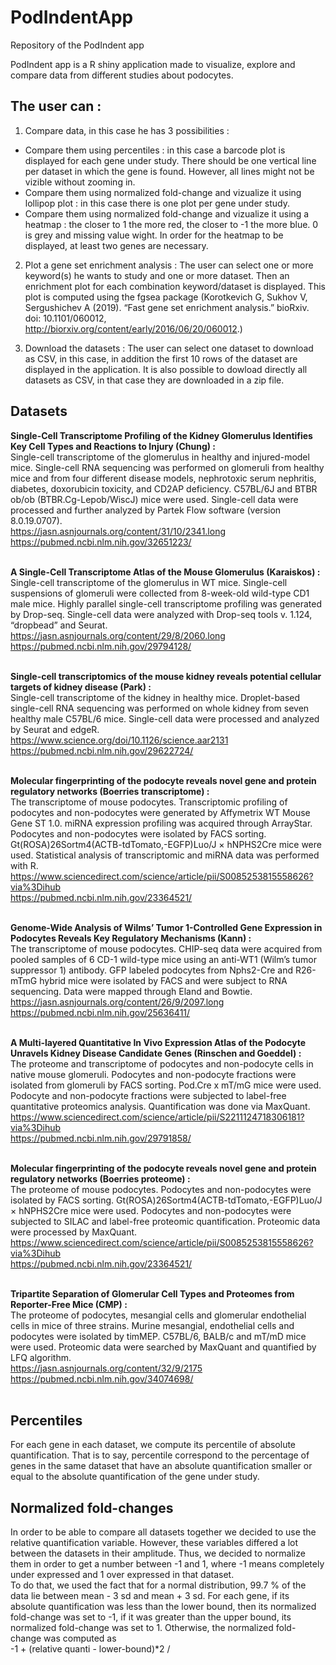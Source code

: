 # PodIndentApp
Repository of the PodIndent app

PodIndent app is a R shiny application made to visualize, explore and compare data from different studies about podocytes. <br>
## The user can :
1) Compare data, in this case he has 3 possibilities : 
  - Compare them using percentiles : in this case a barcode plot is displayed for each gene under study. There should be one vertical line per dataset in which the gene is found. However, all lines might not be vizible without zooming in.
  - Compare them using normalized fold-change and vizualize it using lollipop plot : in this case there is one plot per gene under study. 
  - Compare them using normalized fold-change and vizualize it using a heatmap : the closer to 1 the more red, the closer to -1 the more blue. 0 is grey and missing value wight. In order for the heatmap to be displayed, at least two genes are necessary. 

2) Plot a gene set enrichment analysis : 
The user can select one or more keyword(s) he wants to study and one or more dataset. Then an enrichment plot for each combination keyword/dataset is displayed. This plot is computed using the fgsea package (Korotkevich G, Sukhov V, Sergushichev A (2019). “Fast gene set enrichment analysis.” bioRxiv. doi: 10.1101/060012, http://biorxiv.org/content/early/2016/06/20/060012.)

3) Download the datasets : 
The user can select one dataset to download as CSV, in this case, in addition the first 10 rows of the dataset are displayed in the application. It is also possible to dowload directly all datasets as CSV, in that case they are downloaded in a zip file. 

## Datasets
<strong> Single-Cell Transcriptome Profiling of the Kidney Glomerulus Identifies Key Cell Types and Reactions to Injury (Chung) : </strong> <br>
Single-cell transcriptome of the glomerulus in healthy and injured-model mice.
Single-cell RNA sequencing was performed on glomeruli from healthy mice and from four different disease models, nephrotoxic serum nephritis, diabetes, doxorubicin toxicity, and CD2AP deficiency. C57BL/6J and BTBR ob/ob (BTBR.Cg-Lepob/WiscJ) mice were used. Single-cell data were processed and further analyzed by Partek Flow software (version 8.0.19.0707).<br>
https://jasn.asnjournals.org/content/31/10/2341.long <br>
https://pubmed.ncbi.nlm.nih.gov/32651223/ <br>
<br>

<strong> A Single-Cell Transcriptome Atlas of the Mouse Glomerulus (Karaiskos) : </strong> <br>
Single-cell transcriptome of the glomerulus in WT mice.
Single-cell suspensions of glomeruli were collected from 8-week-old wild-type CD1 male mice. Highly parallel single-cell transcriptome profiling was generated by Drop-seq. Single-cell data were analyzed with Drop-seq tools v. 1.124, “dropbead” and Seurat. <br>
https://jasn.asnjournals.org/content/29/8/2060.long <br>
https://pubmed.ncbi.nlm.nih.gov/29794128/ <br>
<br>

<strong> Single-cell transcriptomics of the mouse kidney reveals potential cellular targets of kidney disease (Park) : </strong> <br>
Single-cell transcriptome of the kidney in healthy mice.
Droplet-based single-cell RNA sequencing was performed on whole kidney from seven healthy male C57BL/6 mice. Single-cell data were processed and analyzed by Seurat and edgeR. <br>
https://www.science.org/doi/10.1126/science.aar2131 <br>
https://pubmed.ncbi.nlm.nih.gov/29622724/ <br>
<br>

<strong> Molecular fingerprinting of the podocyte reveals novel gene and protein regulatory networks (Boerries transcriptome) : </strong> <br>
The transcriptome of mouse podocytes.
Transcriptomic profiling of podocytes and non-podocytes were generated by Affymetrix WT Mouse Gene ST 1.0. miRNA expression profiling was acquired through ArrayStar. Podocytes and non-podocytes were isolated by FACS sorting. Gt(ROSA)26Sortm4(ACTB-tdTomato,-EGFP)Luo/J × hNPHS2Cre mice were used. Statistical analysis of transcriptomic and miRNA data was performed with R. <br>
https://www.sciencedirect.com/science/article/pii/S0085253815558626?via%3Dihub <br>
https://pubmed.ncbi.nlm.nih.gov/23364521/ <br>
<br>

<strong> Genome-Wide Analysis of Wilms’ Tumor 1-Controlled Gene Expression in Podocytes Reveals Key Regulatory Mechanisms (Kann) : </strong> <br>
The transcriptome of mouse podocytes.
CHIP-seq data were acquired from pooled samples of 6 CD-1 wild-type mice using an anti-WT1 (Wilm’s tumor suppressor 1) antibody. GFP labeled podocytes from Nphs2-Cre and R26-mTmG hybrid mice were isolated by FACS and were subject to RNA sequencing. Data were mapped through Eland and Bowtie. <br>
https://jasn.asnjournals.org/content/26/9/2097.long <br>
https://pubmed.ncbi.nlm.nih.gov/25636411/<br>
<br>

<strong> A Multi-layered Quantitative In Vivo Expression Atlas of the Podocyte Unravels Kidney Disease Candidate Genes (Rinschen and Goeddel) : </strong> <br>
The proteome and transcriptome of podocytes and non-podocyte cells in native mouse glomeruli.
Podocytes and non-podocyte fractions were isolated from glomeruli by FACS sorting. Pod.Cre x mT/mG mice were used. Podocyte and non-podocyte fractions were subjected to label-free quantitative proteomics analysis. Quantification was done via MaxQuant. <br>
https://www.sciencedirect.com/science/article/pii/S2211124718306181?via%3Dihub <br>
https://pubmed.ncbi.nlm.nih.gov/29791858/ <br>
<br>

<strong> Molecular fingerprinting of the podocyte reveals novel gene and protein regulatory networks (Boerries proteome) : </strong> <br>
The proteome of mouse podocytes.
Podocytes and non-podocytes were isolated by FACS sorting. Gt(ROSA)26Sortm4(ACTB-tdTomato,-EGFP)Luo/J × hNPHS2Cre mice were used. Podocytes and non-podocytes were subjected to SILAC and label-free proteomic quantification. Proteomic data were processed by MaxQuant. <br>
https://www.sciencedirect.com/science/article/pii/S0085253815558626?via%3Dihub <br>
https://pubmed.ncbi.nlm.nih.gov/23364521/ <br>
<br>

<strong> Tripartite Separation of Glomerular Cell Types and Proteomes from Reporter-Free Mice (CMP) : </strong> <br>
The proteome of podocytes, mesangial cells and glomerular endothelial cells in mice of three strains.
Murine mesangial, endothelial cells and podocytes were isolated by timMEP. C57BL/6, BALB/c and mT/mD mice were used. Proteomic data were searched by MaxQuant and quantified by LFQ algorithm. <br>
https://jasn.asnjournals.org/content/32/9/2175 <br>
https://pubmed.ncbi.nlm.nih.gov/34074698/ <br>
<br>


## Percentiles
For each gene in each dataset, we compute its percentile of absolute quantification. That is to say, percentile correspond to the percentage of genes in the same dataset that have an absolute quantification smaller or equal to the absolute quantification of the gene under study.

## Normalized fold-changes
In order to be able to compare all datasets together we decided to use the relative quantification variable. However, these variables differed a lot between the datasets in their amplitude. Thus, we decided to normalize them in order to get a number between -1 and 1, where -1 means completely under expressed and 1 over expressed in that dataset. <br>
To do that, we used the fact that for a normal distribution, 99.7 % of the data lie between mean - 3 sd and mean + 3 sd. For each gene, if its absolute quantification was less than the lower bound, then its normalized fold-change was set to -1, if it was greater than the upper bound, its normalized fold-change was set to 1. Otherwise, the normalized fold-change was computed as <br>
-1 + (relative quanti - lower-bound)*2 / 
